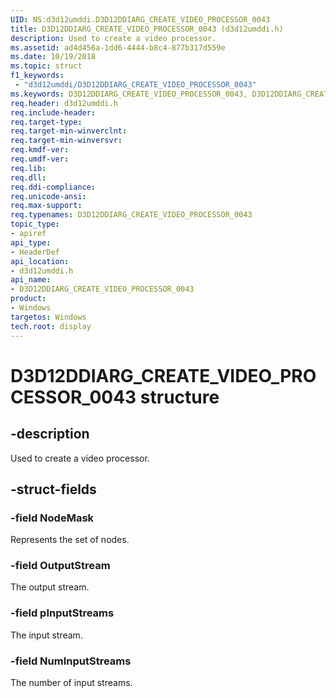 ```yaml
---
UID: NS:d3d12umddi.D3D12DDIARG_CREATE_VIDEO_PROCESSOR_0043
title: D3D12DDIARG_CREATE_VIDEO_PROCESSOR_0043 (d3d12umddi.h)
description: Used to create a video processor.
ms.assetid: ad4d456a-1dd6-4444-b8c4-877b317d559e
ms.date: 10/19/2018
ms.topic: struct
f1_keywords:
 - "d3d12umddi/D3D12DDIARG_CREATE_VIDEO_PROCESSOR_0043"
ms.keywords: D3D12DDIARG_CREATE_VIDEO_PROCESSOR_0043, D3D12DDIARG_CREATE_VIDEO_PROCESSOR_0043,
req.header: d3d12umddi.h
req.include-header:
req.target-type:
req.target-min-winverclnt:
req.target-min-winversvr:
req.kmdf-ver:
req.umdf-ver:
req.lib:
req.dll:
req.ddi-compliance:
req.unicode-ansi:
req.max-support:
req.typenames: D3D12DDIARG_CREATE_VIDEO_PROCESSOR_0043
topic_type:
- apiref
api_type:
- HeaderDef
api_location:
- d3d12umddi.h
api_name:
- D3D12DDIARG_CREATE_VIDEO_PROCESSOR_0043
product: 
- Windows
targetos: Windows
tech.root: display
---
```


# D3D12DDIARG_CREATE_VIDEO_PROCESSOR_0043 structure

## -description

Used to create a video processor.

## -struct-fields

### -field NodeMask

Represents the set of nodes.


### -field OutputStream

The output stream.


### -field pInputStreams

The input stream.


### -field NumInputStreams

The number of input streams.
